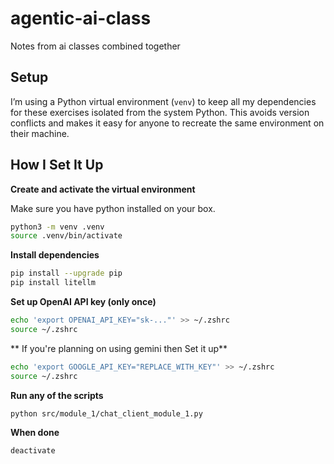 # agentic-ai-class
Notes from ai classes combined together

## Setup

I’m using a Python virtual environment (`venv`) to keep all my dependencies for these exercises isolated from the system Python. This avoids version conflicts and makes it easy for anyone to recreate the same environment on their machine.

## How I Set It Up

**Create and activate the virtual environment**

Make sure you have python installed on your box.

```bash
python3 -m venv .venv
source .venv/bin/activate
```

**Install dependencies**

```bash
pip install --upgrade pip
pip install litellm
```

**Set up OpenAI API key (only once)**

```bash
echo 'export OPENAI_API_KEY="sk-..."' >> ~/.zshrc
source ~/.zshrc
```

** If you're planning on using gemini then Set it up**

```bash
echo 'export GOOGLE_API_KEY="REPLACE_WITH_KEY"' >> ~/.zshrc
source ~/.zshrc
```

**Run any of the scripts**

```bash
python src/module_1/chat_client_module_1.py
```

**When done**

```bash
deactivate
```

